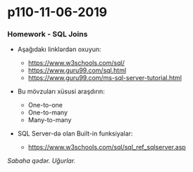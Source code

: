 # p110-11-06-2019

### Homework - SQL Joins
- Aşağıdakı linklərdən oxuyun:
  - https://www.w3schools.com/sql/
  - https://www.guru99.com/sql.html 
  - https://www.guru99.com/ms-sql-server-tutorial.html
  
- Bu mövzuları xüsusi araşdırın:
  - One-to-one
  - One-to-many
  - Many-to-many
  
- SQL Server-də olan Built-in funksiyalar:
  - https://www.w3schools.com/sql/sql_ref_sqlserver.asp
  
*Sabaha qədər. Uğurlar.*
